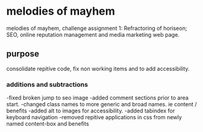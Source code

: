 # melodies of mayhem

melodies of mayhem, challenge assignment 1: Refractoring of horiseon; SEO, online reputation management and media marketing web page.

## purpose 

consolidate repitive code, fix non working items and to add accessibility.

### additions and subtractions

-fixed broken jump to seo image
-added comment sections prior to area start.
-changed class names to more generic and broad names. ie content / benefits 
-added alt to images for accessibility.
-added tabindex for keyboard navigation
-removed repitive applications in css from newly named content-box and benefits 

